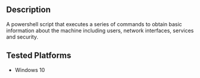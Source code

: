 ## Description

A powershell script that executes a series of commands to obtain basic information about the machine including users, network interfaces, services and security.

## Tested Platforms

* Windows 10
